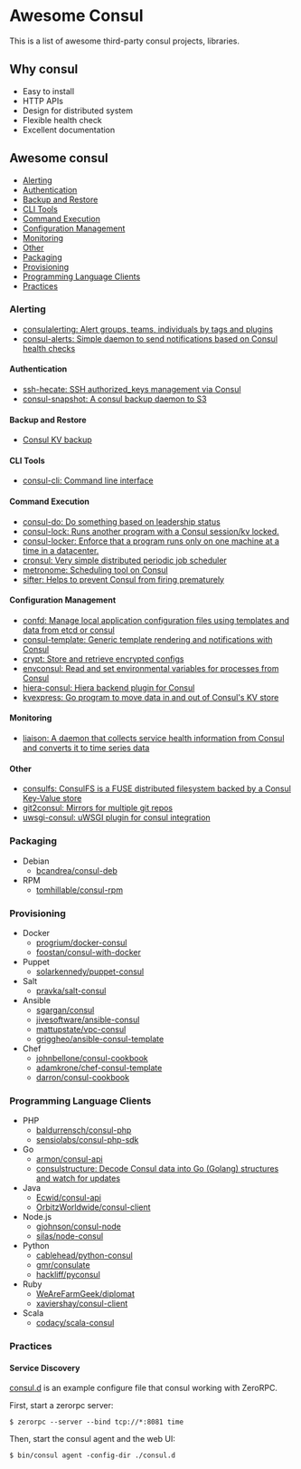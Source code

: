 
# Awesome Consul

This is a list of awesome third-party consul projects, libraries.

## Why consul

+ Easy to install
+ HTTP APIs
+ Design for distributed system
+ Flexible health check
+ Excellent documentation

## Awesome consul

+ [Alerting](#alerting)
+ [Authentication](#authentication)
+ [Backup and Restore](#backup-and-restore)
+ [CLI Tools](#cli-tools)
+ [Command Execution](#command-execution)
+ [Configuration Management](#configuration-management)
+ [Monitoring](#monitoring)
+ [Other](#other)
+ [Packaging](#packaging)
+ [Provisioning](#provisioning)
+ [Programming Language Clients](#programming-language-clients)
+ [Practices](#practices)

### Alerting

+ [consulalerting: Alert groups, teams, individuals by tags and plugins](https://github.com/jrxFive/consulalerting)
+ [consul-alerts: Simple daemon to send notifications based on Consul health checks](https://github.com/AcalephStorage/consul-alerts)

#### Authentication

+ [ssh-hecate: SSH authorized_keys management via Consul](https://github.com/ncfritz/ssh-hecate)
+ [consul-snapshot: A consul backup daemon to S3](https://github.com/pshima/consul-snapshot)

#### Backup and Restore

+ [Consul KV backup](https://github.com/kailunshi/consul-backup)

#### CLI Tools

+ [consul-cli: Command line interface](https://github.com/CiscoCloud/consul-cli)

#### Command Execution

+ [consul-do: Do something based on leadership status](https://github.com/zeroXten/consul-do)
+ [consul-lock: Runs another program with a Consul session/kv locked.](https://github.com/fujiwara/consul-lock)
+ [consul-locker: Enforce that a program runs only on one machine at a time in a datacenter.](https://github.com/fidian/consul-locker)
+ [cronsul: Very simple distributed periodic job scheduler](https://github.com/EvanKrall/cronsul)
+ [metronome: Scheduling tool on Consul](https://github.com/cloudconductor/metronome)
+ [sifter: Helps to prevent Consul from firing prematurely](https://github.com/darron/sifter)

#### Configuration Management

+ [confd: Manage local application configuration files using templates and data from etcd or consul
](https://github.com/kelseyhightower/confd)
+ [consul-template: Generic template rendering and notifications with Consul](https://github.com/hashicorp/consul-template)
+ [crypt: Store and retrieve encrypted configs](https://github.com/xordataexchange/crypt)
+ [envconsul: Read and set environmental variables for processes from Consul](https://github.com/hashicorp/envconsul)
+ [hiera-consul: Hiera backend plugin for Consul](https://github.com/lynxman/hiera-consul)
+ [kvexpress: Go program to move data in and out of Consul's KV store](https://github.com/DataDog/kvexpress)

#### Monitoring

+ [liaison: A daemon that collects service health information from Consul and converts it to time series data](https://github.com/cruatta/liaison)

#### Other

+ [consulfs: ConsulFS is a FUSE distributed filesystem backed by a Consul Key-Value store](https://github.com/bwester/consulfs)
+ [git2consul: Mirrors for multiple git repos](https://github.com/Cimpress-MCP/git2consul)
+ [uwsgi-consul: uWSGI plugin for consul integration](https://github.com/unbit/uwsgi-consul)

### Packaging

+ Debian
    + [bcandrea/consul-deb](https://github.com/bcandrea/consul-deb)
+ RPM
    + [tomhillable/consul-rpm](https://github.com/tomhillable/consul-rpm)

### Provisioning

+ Docker
    + [progrium/docker-consul](https://github.com/progrium/docker-consul)
    + [foostan/consul-with-docker](https://github.com/foostan/consul-with-docker)
+ Puppet
    + [solarkennedy/puppet-consul](https://github.com/solarkennedy/puppet-consul)
+ Salt
    + [pravka/salt-consul](https://github.com/pravka/salt-consul)
+ Ansible
    + [sgargan/consul](https://github.com/sgargan/consul)
    + [jivesoftware/ansible-consul](https://github.com/jivesoftware/ansible-consul)
    + [mattupstate/vpc-consul](https://github.com/mattupstate/vpc-consul)
    + [griggheo/ansible-consul-template](https://github.com/griggheo/ansible-consul-template)
+ Chef
    + [johnbellone/consul-cookbook](https://github.com/johnbellone/consul-cookbook)
    + [adamkrone/chef-consul-template](https://github.com/adamkrone/chef-consul-template)
    + [darron/consul-cookbook](https://github.com/darron/consul-cookbook)

### Programming Language Clients

+ PHP
    + [baldurrensch/consul-php](https://github.com/baldurrensch/consul-php)
    + [sensiolabs/consul-php-sdk](https://github.com/sensiolabs/consul-php-sdk)
+ Go
    + [armon/consul-api](https://github.com/armon/consul-api)
    + [consulstructure: Decode Consul data into Go (Golang) structures and watch for updates](https://github.com/mitchellh/consulstructure)
+ Java
    + [Ecwid/consul-api](https://github.com/Ecwid/consul-api)
    + [OrbitzWorldwide/consul-client](https://github.com/OrbitzWorldwide/consul-client)
+ Node.js
    + [gjohnson/consul-node](https://github.com/gjohnson/consul-node)
    + [silas/node-consul](https://github.com/silas/node-consul)
+ Python
    + [cablehead/python-consul](https://github.com/cablehead/python-consul)
    + [gmr/consulate](https://github.com/gmr/consulate)
    + [hackliff/pyconsul](https://github.com/hackliff/pyconsul)
+ Ruby
    + [WeAreFarmGeek/diplomat](https://github.com/WeAreFarmGeek/diplomat)
    + [xaviershay/consul-client](https://github.com/xaviershay/consul-client)
+ Scala
    + [codacy/scala-consul](https://github.com/codacy/scala-consul)

### Practices

#### Service Discovery

[consul.d](consul.d) is an example configure file that consul working with ZeroRPC.

First, start a zerorpc server:

```
$ zerorpc --server --bind tcp://*:8081 time
```

Then, start the consul agent and the web UI:

```
$ bin/consul agent -config-dir ./consul.d
```

